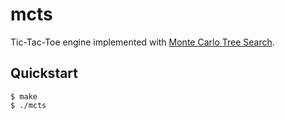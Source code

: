 # mcts

Tic-Tac-Toe engine implemented with [Monte Carlo Tree Search](https://en.wikipedia.org/wiki/Monte_Carlo_tree_search).

## Quickstart

```console
$ make
$ ./mcts
```
